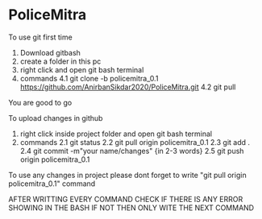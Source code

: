 # PoliceMitra

To use git first time

1. Download gitbash
2. create a folder in this pc
3. right click and open git bash terminal
4. commands 
  4.1 git clone -b policemitra_0.1 https://github.com/AnirbanSikdar2020/PoliceMitra.git
  4.2 git pull

You are good to go

To upload changes in github

1. right click inside project folder and open git bash terminal
2. commands
  2.1 git status
  2.2 git pull origin policemitra_0.1
  2.3 git add .
  2.4 git commit -m"your name/changes"     {in 2-3 words}
  2.5 git push origin policemitra_0.1
  
To use any changes in project please dont forget to write "git pull origin policemitra_0.1" command
 
AFTER WRITTING EVERY COMMAND CHECK IF THERE IS ANY ERROR SHOWING IN THE BASH
IF NOT THEN ONLY WITE THE NEXT COMMAND 

